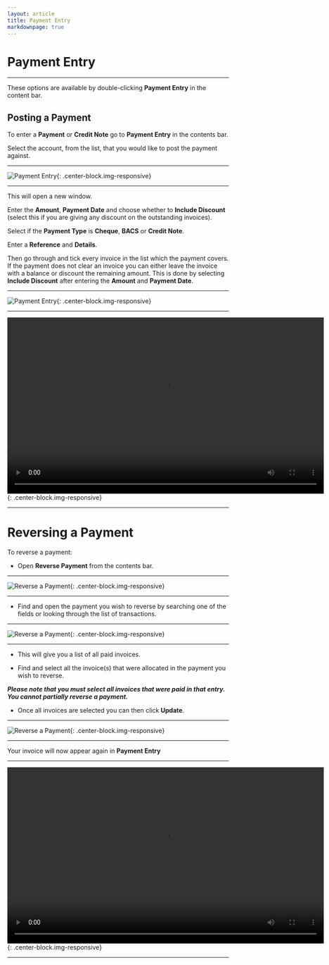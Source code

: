 ```yaml
---
layout: article
title: Payment Entry
markdownpage: true
---
```

# Payment Entry

---

These options are available by double-clicking **Payment Entry** in the content bar.

<a class="offset" name="paymententry"></a>
## Posting a Payment

To enter a **Payment** or **Credit Note** go to **Payment Entry** in the contents bar.

Select the account, from the list, that you would like to post the payment against.

---

![Payment Entry](https://labtracdownloads.blob.core.windows.net/media/documentation%20videos/documentation%20images/pe_1.PNG "Payment Entry"){: .center-block.img-responsive}

---

This will open a new window.

Enter the **Amount**, **Payment Date** and choose whether to **Include Discount** (select this if you are giving any discount on the outstanding invoices).

Select if the **Payment Type** is **Cheque**, **BACS** or **Credit Note**.

Enter a **Reference** and **Details**.

Then go through and tick every invoice in the list which the payment covers. If the payment does not clear an invoice you can either leave the invoice with a balance or discount the remaining amount. This is done by selecting **Include Discount** after entering the **Amount** and **Payment Date**.

---

![Payment Entry](https://labtracdownloads.blob.core.windows.net/media/documentation%20videos/documentation%20images/pe_2.PNG "Payment Entry"){: .center-block.img-responsive}

---

<video width="720" height="400" controls>
<source src="https://labtracdownloads.blob.core.windows.net/media/documentation%20videos/payment%20entry%20(export%203).m4v">
</video>{: .center-block.img-responsive}

---

<a class="offset" name="reversepayment"></a>
# Reversing a Payment

To reverse a payment:

* Open **Reverse Payment** from the contents bar.

---

![Reverse a Payment](https://labtracdownloads.blob.core.windows.net/media/documentation%20videos/documentation%20images/pe_3.PNG "Reverse Payment"){: .center-block.img-responsive}

---

* Find and open the payment you wish to reverse by searching one of the fields or looking through the list of transactions.

---

![Reverse a Payment](https://labtracdownloads.blob.core.windows.net/media/documentation%20videos/documentation%20images/pe_4.PNG "Reverse Payment"){: .center-block.img-responsive}

---

* This will give you a list of all paid invoices.

* Find and select all the invoice(s) that were allocated in the payment you wish to reverse.

***Please note that you must select all invoices that were paid in that entry. You cannot partially reverse a payment.***

* Once all invoices are selected you can then click **Update**.

---

![Reverse a Payment](https://labtracdownloads.blob.core.windows.net/media/documentation%20videos/documentation%20images/pe_5.PNG "Reverse Payment"){: .center-block.img-responsive}

---

Your invoice will now appear again in **Payment Entry**

---

<video width="720" height="400" controls>
<source src="https://labtracdownloads.blob.core.windows.net/media/documentation%20videos/reversing%20a%20payment%20(export%203).m4v">
</video>{: .center-block.img-responsive}

---
